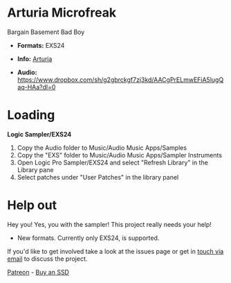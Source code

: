 # Arturia Microfreak

Bargain Basement Bad Boy

-   **Formats:** EXS24
-    **Info:** [Arturia](https://www.arturia.com/products/hardware-synths/microfreak/overview)


-   **Audio:** https://www.dropbox.com/sh/g2gbrckgf7zj3kd/AACgPrELmwEFiA5lugQaq-HAa?dl=0

# Loading

**Logic Sampler/EXS24**

1. Copy the Audio folder to Music/Audio Music Apps/Samples
2. Copy the "EXS" folder to Music/Audio Music Apps/Sampler Instruments
3. Open Logic Pro Sampler/EXS24 and select "Refresh Library" in the Library pane
4. Select patches under "User Patches" in the library panel 

# Help out
  
Hey you! Yes, you with the sampler! This project really needs your help! 

 - New formats. Currently only EXS24, is supported. 

 If you'd like to get involved take a look at the issues page or get in [touch via email](mailto:modularsamples@gmail.com) to discuss the project.

[Patreon](https://www.patreon.com/modularsamples) - [Buy an SSD](https://www.etsy.com/uk/listing/757499822/modularsamplescom-library-ssd)
